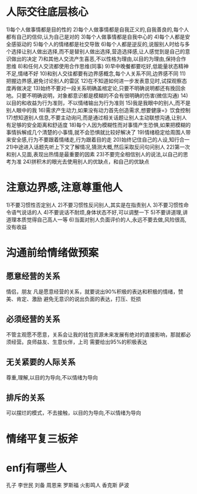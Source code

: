 # 人际交往底层核心
1)每个人做事情都是目的性的
2)每个人做事情都是自我正义的,自我善良的,每个人都有自己的信仰,认为自己是对的
3)每个人做事情都是自我中心的
4)每个人都是安全感驱动的
5)每个人的情绪都是社交导致
6)每个人都是逆反的,说服别人时给与多个选择让别人做出选择,而不是替别人做出选择,营造选择感,让人感觉到是自己的意识做出的决定
7)和其他人交流产生喜恶,不以性格为理由,以目的为理由,保持合作思维
8)和任何人交流都使用合作思维(同事)
9)早中晚餐都要吃好,低能量状态精神不足,情绪不好
10)和别人交往都要有边界感概念,每个人关系不同,边界感不同
11)把握边界感,避免讨论别人的雷区
12)在不知道如何进一步发表意见时,试探观察态度再做决定
13)始终不要对一段关系明确盖棺定论,只要不明确说明都还有挽回余地。只要不明确说明，对象都意识都是模糊的不会有很明确的伤害(微信沟通)
14)以目的和收益为行为准则，不以情绪输出为行为准则
15)我是我眼中的别人,而不是别人眼中的我
16)需求产生动力,如果没有动力首先创造需求,想要健康=》饮食控制
17)想知道别人信息,不要主动询问,而是通过相关话题让别人主动联想沟通,让别人有足够的安全距离和舒适度
18)每个人因为模糊性而对事情产生恐惧,如果把模糊的事情拆解成几个清楚的小事情,就不会恐惧就比较好解决了
19)情绪稳定给周围人带来安全感,行为不要跟着情绪走,行为跟着目的走
20)始终记住自己的人设,知行合一
21)中途进入话题先听上下文了解情况,猜测大概,然后采取反问句问别人
22)第一次和别人见面,表现出热情是最重要的因素
23)不要完全相信别人的说法,以自己的思考为准
24)拼积木的眼光去使用别人的优缺点，和自己的优缺点
# 注意边界感,注意尊重他人
1)不要习惯性否定别人
2)不要习惯性反问别人,其实是在指责别人
3)不要习惯性命令语气说话的人
4)不要说话不耐烦,身体状态不好,可以调整一下
5)不要讲道理,讲道理本质觉得自己高人一等
6)当面对别人负面评价的人,永远不要去做,风险很高,没有收益

# 沟通前给情绪做预案
## 愿意经营的关系
情侣，朋友
凡是愿意经营的关系，就要说出90%积极的表达和积极的情绪，赞美、肯定、激励
避免无意识的说出负面的表达，打压、贬损
## 必须经营的关系
不管主观愿不愿意，关系会让我的钱包资源未来发展有绝对的直接影响，那就都必须经营。良师益友、生意伙伴，上司
需要给出95%的积极表达
## 无关紧要的人际关系
尊重,理解,以目的为导向,不以情绪为导向
## 排斥的关系
可以摆烂的模式，不去接触，以目的为导向,不以情绪为导向

# 情绪平复三板斧

# enfj有哪些人
孔子
李世民
刘备
周恩来
罗斯福
火影鸣人
香克斯
萨波